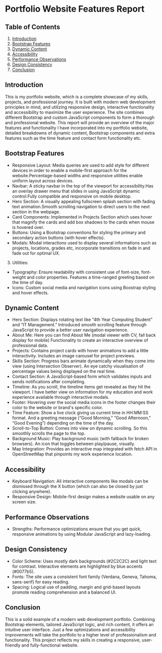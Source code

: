 # Portfolio Website Features Report

## Table of Contents
1. [Introduction](#Introduction)
2. [Bootstrap Features](#Bootstrap-Features)
3. [Dynamic Content](#Dynamic-Content)
4. [Accessibility](#Accessibility)
5. [Performance Observations](#Performance-Observations)
6. [Design Consistency](#Design-Consistency)
7. [Conclusion](#Conclusion)

## Introduction
This is my portfolio website, which is a complete showcase of my skills, projects, and professional journey. It is built with modern web development principles in mind, and utilizing responsive design, interactive functionality and accessibility to maximize the user experience. The site combines different Bootstrap and custom JavaScript components to form a thorough and professional website. This report will provide an overview of the major features and functionality I have incorporated into my portfolio website, detailed breakdowns of dynamic content, Bootstrap components and extra features such as the time feature and contact form functionality etc.

## Bootstrap Features
- Responsive Layout: Media queries are used to add style for different devices in order to enable a mobile-first approach for the website.Percentage-based widths and responsive utilities enable uniform layout across devices.
- Navbar: A sticky navbar in the top of the viewport for accessibility.Has an overlay drawer menu that slides in using JavaScript dynamic control.Fully compatible and responsive on mobile desktop.
- Hero Section: A visually appealing fullscreen splash section with fading text animation.Smooth scrolling navigation to direct users to the next section in the webpage.
- Card Components: Implemented in Projects Section which uses hover that magnify the cards and add box shadows to the cards when mouse is hovered over.
- Buttons: Using a Bootstrap conventions for styling the primary and secondary action buttons (with hover effects).
- Modals: Modal interactions used to display several informations such as projects, locations, grades etc, incorporate transitions on fade in and fade out for optimal UX.
3. Utilities:
- Typography: Ensure readability with consistent use of font-size, font-weight and color properties. Features a time-ranged greeting based on the time of day.
- Icons: Custom social media and navigation icons using Boostrap styling and hover effects.

## Dynamic Content
- Hero Section: Displays rotating text like “4th Year Computing Student” and “IT Management.” Introduced smooth scrolling feature through JavaScript to provide a better user navigation experience.
- About Me: Here you can find About Me (modal viewer with CV, fall back display for mobile) Functionality to create an interactive overview of professional data.
- Projects: Contains project cards with hover animations to add a little interactivity. Includes an image carousel for project previews.
- Skills Section: Progress bars animate dynamically when they come into view (using Intersection Observer). An eye catchy visualisation of percentage values being displayed on the real time.
- Contact Section: A JavaScript-based form which validates inputs and sends notifications after completing.
- Timeline: As you scroll, the timeline items get revealed as they hit the viewport. I have better view on information for my education and work experience available through interactive modals.
- Footer: Hovering over the social media icons in the footer changes their color to the website or brand's specific color.
- Time Feature: Show a live clock giving us current time in HH:MM:SS format. And a greeting message (“Good Morning,” “Good Afternoon,” “Good Evening”) depending on the time of the day.
- Scroll-to-Top Button: Comes into view on dynamic scrolling. So this smoothly scrolls the page to the top.
- Background Music: Play background music (with fallback for broken browsers). An icon that toggles between play/pause, visually.
- Map Integration: Provides an interactive map integrated with fetch API in OpenStreetMap that pinpoints my work experience location.

## Accessibility
- Keyboard Navigation: All interactive components like modals can be dismissed through the X button (which can also be closed by just clicking anywhere).
- Responsive Design: Mobile-first design makes a website usable on any screen size.

## Performance Observations
- Strengths: Performance optimizations ensure that you get quick, responsive animations by using Modular JavaScript and lazy-loading.

## Design Consistency
- Color Scheme: Uses mostly dark backgrounds (#2C2C2C) and light text for contrast. Interactive elements are highlighted by blue accents (#0077b5).
- Fonts: The site uses a consistent font family (Verdana, Geneva, Tahoma, sans-serif) for easy reading.
- Spacing: Logical use of padding, margin and grid-based layouts promote reading comprehension and a balanced UI.
## Conclusion
This is a solid example of a modern web development portfolio. Combining Bootstrap elements, tailored JavaScript logic, and rich content, it offers an intuitive user interface. Just a few optimizations and accessibility improvements will take the portfolio to a higher level of professionalism and functionality. This project reflects my skills in creating a responsive, user-friendly and fully-functional website.
